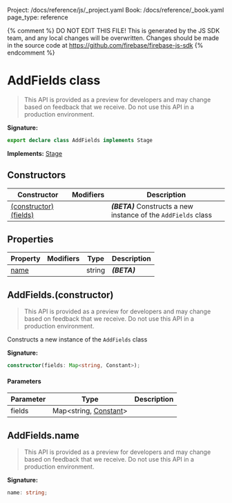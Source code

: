 Project: /docs/reference/js/_project.yaml
Book: /docs/reference/_book.yaml
page_type: reference

{% comment %}
DO NOT EDIT THIS FILE!
This is generated by the JS SDK team, and any local changes will be
overwritten. Changes should be made in the source code at
https://github.com/firebase/firebase-js-sdk
{% endcomment %}

# AddFields class
> This API is provided as a preview for developers and may change based on feedback that we receive. Do not use this API in a production environment.
> 


<b>Signature:</b>

```typescript
export declare class AddFields implements Stage 
```
<b>Implements:</b> [Stage](./firestore_.stage.md#stage_interface)

## Constructors

|  Constructor | Modifiers | Description |
|  --- | --- | --- |
|  [(constructor)(fields)](./firestore_.addfields.md#addfieldsconstructor) |  | <b><i>(BETA)</i></b> Constructs a new instance of the <code>AddFields</code> class |

## Properties

|  Property | Modifiers | Type | Description |
|  --- | --- | --- | --- |
|  [name](./firestore_.addfields.md#addfieldsname) |  | string | <b><i>(BETA)</i></b> |

## AddFields.(constructor)

> This API is provided as a preview for developers and may change based on feedback that we receive. Do not use this API in a production environment.
> 

Constructs a new instance of the `AddFields` class

<b>Signature:</b>

```typescript
constructor(fields: Map<string, Constant>);
```

#### Parameters

|  Parameter | Type | Description |
|  --- | --- | --- |
|  fields | Map&lt;string, [Constant](./firestore_.constant.md#constant_class)<!-- -->&gt; |  |

## AddFields.name

> This API is provided as a preview for developers and may change based on feedback that we receive. Do not use this API in a production environment.
> 

<b>Signature:</b>

```typescript
name: string;
```
